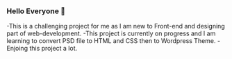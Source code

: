 
### Hello Everyone 👋
-This is a challenging project for me as I am new to Front-end and designing part of web-development.
-This project is currently on progress and I am learning to convert PSD file to HTML and CSS then to Wordpress Theme.
-Enjoing this project a lot.

